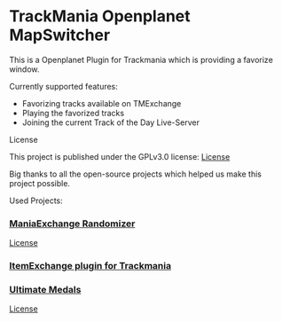 # TrackMania Openplanet MapSwitcher

This is a Openplanet Plugin for Trackmania which is providing a favorize window.

Currently supported features:

- Favorizing tracks available on TMExchange
- Playing the favorized tracks
- Joining the current Track of the Day Live-Server


License

This project is published under the GPLv3.0 license:
[License](LICENSE)



Big thanks to all the open-source projects which helped us make this project possible.

Used Projects:

### [ManiaExchange Randomizer](https://github.com/tm-rmc/MXRandom)
[License](MXRandom.txt)


### [ItemExchange plugin for Trackmania](https://github.com/RuurdBijlsma/tm-item-exchange)



### [Ultimate Medals](https://github.com/Phlarx/tm-ultimate-medals)
[License](UltimateMedals.txt)

